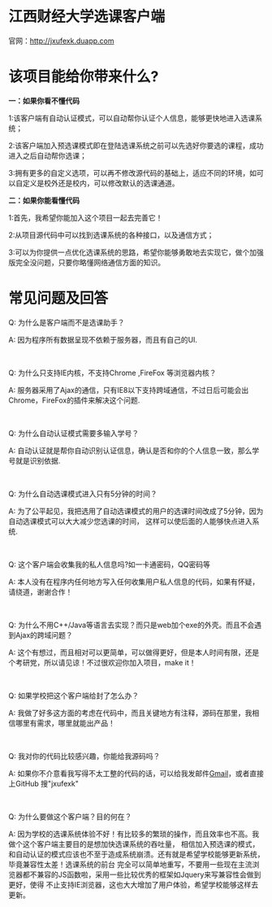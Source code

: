 江西财经大学选课客户端
=======

官网：<a href="http://jxufexk.duapp.com">http://jxufexk.duapp.com</a> 

该项目能给你带来什么?
=======
<strong>一：如果你看不懂代码</strong>
<p>1:该客户端有自动认证模式，可以自动帮你认证个人信息，能够更快地进入选课系统；</p>
<p>2:该客户端加入预选课模式即在登陆选课系统之前可以先选好你要选的课程，成功进入之后自动帮你选课；</p>
<p>3:拥有更多的自定义选项，可以再不修改源代码的基础上，适应不同的环境，如可以自定义是校外还是校内，可以修改默认的选课通道。</p>

<strong>二：如果你能看懂代码</strong>
<p>1:首先，我希望你能加入这个项目一起去完善它！</p>
<p>2:从项目源代码中可以找到选课系统的各种接口，以及通信方式；</p>
<p>3:可以为你提供一点优化选课系统的思路，希望你能够勇敢地去实现它，做个加强版完全没问题，只要你略懂网络通信方面的知识。</p>


常见问题及回答
=======

<p>Q: 为什么是客户端而不是选课助手？</p>
<p>A: 因为程序所有数据呈现不依赖于服务器，而且有自己的UI.</P>
<br>



<p>Q: 为什么只支持IE内核，不支持Chrome ,FireFox 等浏览器内核？</p>
<p>A: 服务器采用了Ajax的通信，只有IE8以下支持跨域通信，不过日后可能会出Chrome，FireFox的插件来解决这个问题.</P>
<br>



<p>Q: 为什么自动认证模式需要多输入学号？</p>
<p>A: 自动认证就是帮你自动识别认证信息，确认是否和你的个人信息一致，那么学号就是识别依据.</P>
<br>


<p>Q: 为什么自动选课模式进入只有5分钟的时间？</p>
<p>A: 为了公平起见，我把选用了自动选课模式的用户的选课时间改成了5分钟，因为自动选课模式可以大大减少您选课的时间，
这样可以使后面的人能够快点进入系统.</p>
<br>

<p>Q: 这个客户端会收集我的私人信息吗?如一卡通密码，QQ密码等</p>
<p>A: 本人没有在程序内任何地方写入任何收集用户私人信息的代码，如果有怀疑，请绕道，谢谢合作！</P>
<br>

<p>Q: 为什么不用C++/Java等语言去实现？而只是web加个exe的外壳。而且不会遇到Ajax的跨域问题？</p>
<p>A: 这个有想过，而且相对可以更简单，可以做得更好，但是本人时间有限，还是个考研党，所以请见谅！不过很欢迎你加入项目，make it！</P>
<br>

<p>Q: 如果学校把这个客户端给封了怎么办？</p>
<p>A: 我做了好多这方面的考虑在代码中，而且关键地方有注释，源码在那里，我相信哪里有需求，哪里就能出产品！</P>
<br>

<p>Q: 我对你的代码比较感兴趣，你能给我源码吗？</p>
<p>A: 如果你不介意看我写得不太工整的代码的话，可以给我发邮件<a href="mailto:Lee.Huan92@gmail.com">Gmail</a>，或者直接上GitHub 搜"jxufexk"</P>
<br>



<p>Q: 为什么要做这个客户端？目的何在？</p>
<p>A: 因为学校的选课系统体验不好！有比较多的繁琐的操作，而且效率也不高。我做个这个客户端主要目的是想加快选课系统的吞吐量，
相信加入预选课的模式，和自动认证的模式应该也不至于造成系统崩溃。还有就是希望学校能够更新系统，毕竟兼容性太差！选课系统的前台
完全可以简单地重写，不要用一些现在主流浏览器都不兼容的JS函数啦，采用一些比较优秀的框架如Jquery来写兼容性会做到更好，使得
不止支持IE浏览器，这也大大增加了用户体验，希望学校能够这样去更新。
</P>
<br>
